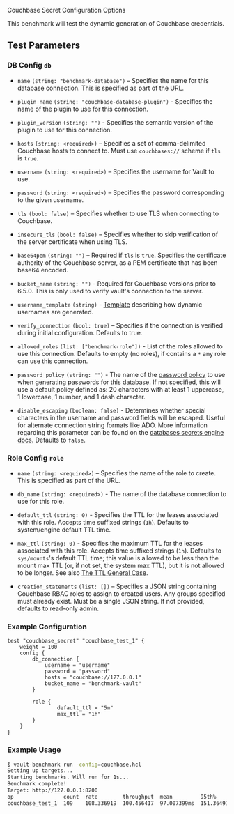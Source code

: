  Couchbase Secret Configuration Options

This benchmark will test the dynamic generation of Couchbase credentials.

## Test Parameters
### DB Config `db`
- `name` `(string: "benchmark-database")` – Specifies the name for this database
  connection. This is specified as part of the URL.

- `plugin_name` `(string: "couchbase-database-plugin")` - Specifies the name of the plugin to use
  for this connection.

- `plugin_version` `(string: "")` - Specifies the semantic version of the plugin
  to use for this connection.

- `hosts` `(string: <required>)` – Specifies a set of comma-delimited Couchbase
  hosts to connect to. Must use `couchbases://` scheme if `tls` is `true`.

- `username` `(string: <required>)` – Specifies the username for Vault to use.

- `password` `(string: <required>)` – Specifies the password corresponding to
  the given username.

- `tls` `(bool: false)` – Specifies whether to use TLS when connecting to
  Couchbase.

- `insecure_tls` `(bool: false)` – Specifies whether to skip verification of the
  server certificate when using TLS.

- `base64pem` `(string: "")` – Required if `tls` is `true`. Specifies the
  certificate authority of the Couchbase server, as a PEM certificate that has
  been base64 encoded.

- `bucket_name` `(string: "")` - Required for Couchbase versions prior to 6.5.0. This
  is only used to verify vault's connection to the server.

- `username_template` `(string)` - [Template](https://developer.hashicorp.com/vault/docs/concepts/username-templating) describing how
  dynamic usernames are generated.

- `verify_connection` `(bool: true)` – Specifies if the connection is verified
  during initial configuration. Defaults to true.

- `allowed_roles` `(list: ["benchmark-role"])` - List of the roles allowed to use this connection.
  Defaults to empty (no roles), if contains a `*` any role can use this connection.

- `password_policy` `(string: "")` - The name of the
  [password policy](https://developer.hashicorp.com/vault/docs/concepts/password-policies) to use when generating passwords
  for this database. If not specified, this will use a default policy defined as:
  20 characters with at least 1 uppercase, 1 lowercase, 1 number, and 1 dash character.

- `disable_escaping` `(boolean: false)` - Determines whether special characters in the
  username and password fields will be escaped. Useful for alternate connection string
  formats like ADO. More information regarding this parameter can be found on the
  [databases secrets engine docs.](https://developer.hashicorp.com/vault/docs/secrets/databases#disable-character-escaping)
  Defaults to `false`.

### Role Config `role`
- `name` `(string: <required>)` – Specifies the name of the role to create. This
  is specified as part of the URL.

- `db_name` `(string: <required>)` - The name of the database connection to use
  for this role.

- `default_ttl` `(string: 0)` - Specifies the TTL for the leases
  associated with this role. Accepts time suffixed strings (`1h`).
  Defaults to system/engine default TTL time.

- `max_ttl` `(string: 0)` - Specifies the maximum TTL for the leases
  associated with this role. Accepts time suffixed strings (`1h`).
  Defaults to `sys/mounts`'s default TTL time; this value is allowed to be less than the mount max TTL (or, if not set, the system max TTL), but it is not allowed to be longer. See also [The TTL General Case](https://developer.hashicorp.com/vault/docs/concepts/tokens#the-general-case).

- `creation_statements` `(list: [])` – Specifies a JSON string containing
  Couchbase RBAC roles to assign to created users. Any groups specified must
  already exist. Must be a single JSON string. If not provided, defaults to
  read-only admin.

### Example Configuration
```hcl
test "couchbase_secret" "couchbase_test_1" {
    weight = 100
    config {
        db_connection {
            username = "username"
            password = "password"
            hosts = "couchbase://127.0.0.1"
            bucket_name = "benchmark-vault"
        }

        role {
                default_ttl = "5m"
                max_ttl = "1h"
        }
    }
}
```

### Example Usage

```bash
$ vault-benchmark run -config=couchbase.hcl
Setting up targets...
Starting benchmarks. Will run for 1s...
Benchmark complete!
Target: http://127.0.0.1:8200
op                count  rate        throughput  mean         95th%         99th%         successRatio
couchbase_test_1  109    108.336919  100.456417  97.007399ms  151.364911ms  172.702436ms  100.00%
```
